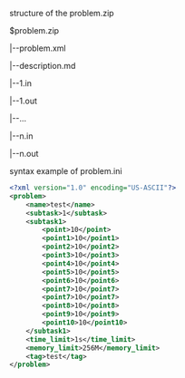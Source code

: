 structure of the problem.zip

$problem.zip

|--problem.xml

|--description.md

|--1.in

|--1.out

|--...

|--n.in

|--n.out

syntax example of problem.ini
```xml
<?xml version="1.0" encoding="US-ASCII"?>
<problem>
    <name>test</name>
    <subtask>1</subtask>
    <subtask1>
        <point>10</point>
        <point1>10</point1>
        <point2>10</point2>
        <point3>10</point3>
        <point4>10</point4>
        <point5>10</point5>
        <point6>10</point6>
        <point7>10</point7>
        <point7>10</point7>
        <point8>10</point8>
        <point9>10</point9>
        <point10>10</point10>
    </subtask1>
    <time_limit>1s</time_limit>
    <memory_limit>256M</memory_limit>
    <tag>test</tag>
</problem>

```
